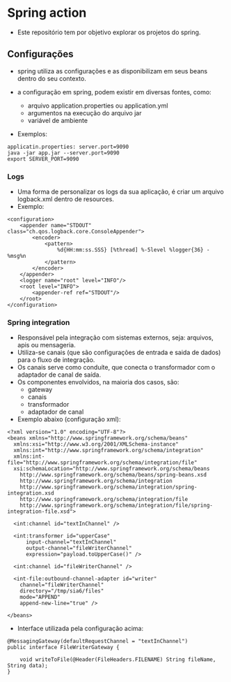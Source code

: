 # Spring action
- Este repositório tem por objetivo explorar os projetos do spring.

## Configurações
- spring utiliza as configurações e as disponibilizam em seus beans dentro do seu contexto.
- a configuração em spring, podem existir em diversas fontes, como:
  - arquivo application.properties ou application.yml
  - argumentos na execução do arquivo jar
  - variável de ambiente

- Exemplos:
```
applicatin.properties: server.port=9090
java -jar app.jar --server.port=9090
export SERVER_PORT=9090
```

### Logs
- Uma forma de personalizar os logs da sua aplicação, é criar um arquivo logback.xml dentro de resources.
- Exemplo:
```
<configuration>
    <appender name="STDOUT" class="ch.qos.logback.core.ConsoleAppender">
        <encoder>
            <pattern>
                %d{HH:mm:ss.SSS} [%thread] %-5level %logger{36} -%msg%n
            </pattern>
        </encoder>
    </appender>
    <logger name="root" level="INFO"/>
    <root level="INFO">
        <appender-ref ref="STDOUT"/>
    </root>
</configuration>
```
### Spring integration
- Responsável pela integração com sistemas externos, seja: arquivos, apis ou mensageria.
- Utiliza-se canais (que são configurações de entrada e saida de dados) para o fluxo de integração.
- Os canais serve como conduíte, que conecta o transformador com o adaptador de canal de saída.
- Os componentes envolvidos, na maioria dos casos, são:
  - gateway
  - canais
  - transformador
  - adaptador de canal 
- Exemplo abaixo (configuração xml):
```
<?xml version="1.0" encoding="UTF-8"?>
<beans xmlns="http://www.springframework.org/schema/beans"
  xmlns:xsi="http://www.w3.org/2001/XMLSchema-instance"
  xmlns:int="http://www.springframework.org/schema/integration"
  xmlns:int-file="http://www.springframework.org/schema/integration/file"
  xsi:schemaLocation="http://www.springframework.org/schema/beans
    http://www.springframework.org/schema/beans/spring-beans.xsd
    http://www.springframework.org/schema/integration
    http://www.springframework.org/schema/integration/spring-integration.xsd
    http://www.springframework.org/schema/integration/file
    http://www.springframework.org/schema/integration/file/spring-integration-file.xsd">

  <int:channel id="textInChannel" />

  <int:transformer id="upperCase"
      input-channel="textInChannel"
      output-channel="fileWriterChannel"
      expression="payload.toUpperCase()" />

  <int:channel id="fileWriterChannel" />

  <int-file:outbound-channel-adapter id="writer"
    channel="fileWriterChannel"
    directory="/tmp/sia6/files"
    mode="APPEND"
    append-new-line="true" />

</beans>
```

- Interface utilizada pela configuração acima:
```
@MessagingGateway(defaultRequestChannel = "textInChannel")
public interface FileWriterGateway {

    void writeToFile(@Header(FileHeaders.FILENAME) String fileName, String data);
}

```
